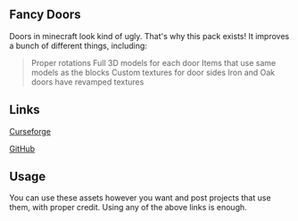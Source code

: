 ## Fancy Doors

Doors in minecraft look kind of ugly. That's why this pack exists! It improves a bunch of different things, including:

> Proper rotations
> Full 3D models for each door
> Items that use same models as the blocks
> Custom textures for door sides
> Iron and Oak doors have revamped textures
 
## Links

[Curseforge](https://www.curseforge.com/minecraft/texture-packs/fancy-doors)

[GitHub](https://github.com/Xetheon/mc-fancy-doors)

## Usage

You can use these assets however you want and post projects that use them, with proper credit. Using any of the above links is enough.



